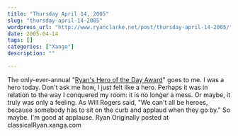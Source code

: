 ```yaml
---
title: "Thursday April 14, 2005"
slug: "thursday-april-14-2005"
wordpress_url: "http://www.ryanclarke.net/post/thursday-april-14-2005/"
date: 2005-04-14
tags: []
categories: ["Xanga"]
description: ""

---
```


The only-ever-annual "[Ryan's Hero of the Day Award](http://www.feebleminds-gifs.com/snake-01.gif)" goes to me. I was a hero today. Don't ask me how, I just felt like a hero. Perhaps it was in relation to the way I conquered my room: it is no longer a mess. Or maybe, it truly was only a feeling. As Will Rogers said, "We can't all be heroes, because somebody has to sit on the curb and applaud when they go by." So maybe. I'm good at applause.
 Ryan
Originally posted at classicalRyan.xanga.com
